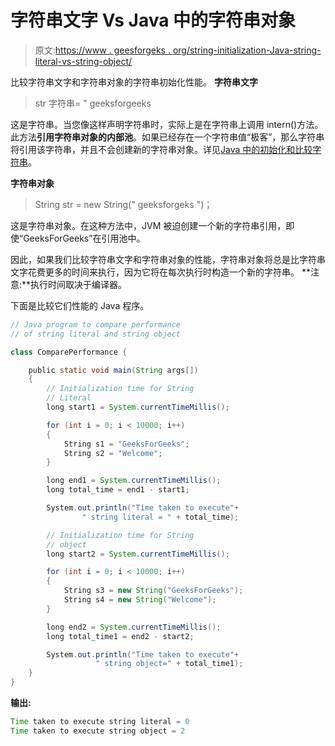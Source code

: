 # 字符串文字 Vs Java 中的字符串对象

> 原文:[https://www . geesforgeks . org/string-initialization-Java-string-literal-vs-string-object/](https://www.geeksforgeeks.org/string-initialization-java-string-literal-vs-string-object/)

比较字符串文字和字符串对象的字符串初始化性能。
**字符串文字**

> str 字符串= " geeksforgeeks

这是字符串。当您像这样声明字符串时，实际上是在字符串上调用 intern()方法。此方法**引用字符串对象的内部池**。如果已经存在一个字符串值“极客”，那么字符串将引用该字符串，并且不会创建新的字符串对象。详见[Java 中的初始化和比较字符串](https://www.geeksforgeeks.org/how-to-initialize-and-compare-strings-in-java/)。

**字符串对象**

> String str = new String(" geeksforgeks ")；

这是字符串对象。在这种方法中，JVM 被迫创建一个新的字符串引用，即使“GeeksForGeeks”在引用池中。

因此，如果我们比较字符串文字和字符串对象的性能，字符串对象将总是比字符串文字花费更多的时间来执行，因为它将在每次执行时构造一个新的字符串。
**注意:**执行时间取决于编译器。

下面是比较它们性能的 Java 程序。

```java
// Java program to compare performance 
// of string literal and string object

class ComparePerformance {

    public static void main(String args[])
    {    
        // Initialization time for String
        // Literal
        long start1 = System.currentTimeMillis();

        for (int i = 0; i < 10000; i++)
        {
            String s1 = "GeeksForGeeks";
            String s2 = "Welcome";
        }

        long end1 = System.currentTimeMillis();
        long total_time = end1 - start1;

        System.out.println("Time taken to execute"+ 
                " string literal = " + total_time);

        // Initialization time for String
        // object
        long start2 = System.currentTimeMillis();

        for (int i = 0; i < 10000; i++)
        {
            String s3 = new String("GeeksForGeeks");
            String s4 = new String("Welcome");
        }

        long end2 = System.currentTimeMillis();
        long total_time1 = end2 - start2;

        System.out.println("Time taken to execute"+
                   " string object=" + total_time1);
    }
}
```

**输出:**

```java
Time taken to execute string literal = 0
Time taken to execute string object = 2

```